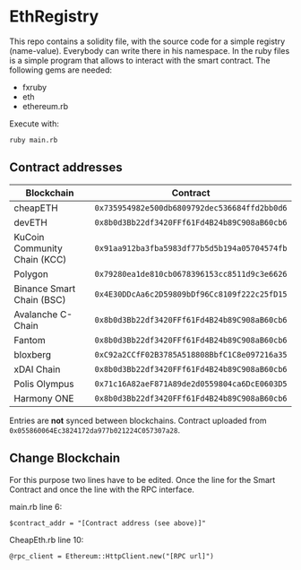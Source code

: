 # EthRegistry
This repo contains a solidity file, with the source code for a simple registry (name-value). Everybody can write there in his namespace.
In the ruby files is a simple program that allows to interact with the smart contract.
The following gems are needed:
- fxruby
- eth
- ethereum.rb

Execute with:
```
ruby main.rb
```

## Contract addresses
| Blockchain                   | Contract                                         |
|------------------------------|--------------------------------------------------|
| cheapETH                     | ```0x735954982e500db6809792dec536684ffd2bb0d6``` |
| devETH                       | ```0x8b0d3Bb22df3420FFf61Fd4B24b89C908aB60cb6``` |
| KuCoin Community Chain (KCC) | ```0x91aa912ba3fba5983df77b5d5b194a05704574fb``` |
| Polygon                      | ```0x79280ea1de810cb0678396153cc8511d9c3e6626``` |
| Binance Smart Chain (BSC)    | ```0x4E30DDcAa6c2D59809bDf96Cc8109f222c25fD15``` |
| Avalanche C-Chain            | ```0x8b0d3Bb22df3420FFf61Fd4B24b89C908aB60cb6``` |
| Fantom                       | ```0x8b0d3Bb22df3420FFf61Fd4B24b89C908aB60cb6``` |
| bloxberg                     | ```0xC92a2CCfF02B3785A518808BbfC1C8e097216a35``` |
| xDAI Chain                   | ```0x8b0d3Bb22df3420FFf61Fd4B24b89C908aB60cb6``` |
| Polis Olympus                | ```0x71c16A82aeF871A89de2d0559804ca6DcE0603D5``` |
| Harmony ONE                  | ```0x8b0d3Bb22df3420FFf61Fd4B24b89C908aB60cb6``` |

Entries are **not** synced between blockchains.
Contract uploaded from ```0x055860064Ec3824172da977b021224C057307a28```.

## Change Blockchain
For this purpose two lines have to be edited. Once the line for the Smart Contract and once the line with the RPC interface.

main.rb line 6:
```
$contract_addr = "[Contract address (see above)]"
```

CheapEth.rb line 10:
```
@rpc_client = Ethereum::HttpClient.new("[RPC url]")
```

